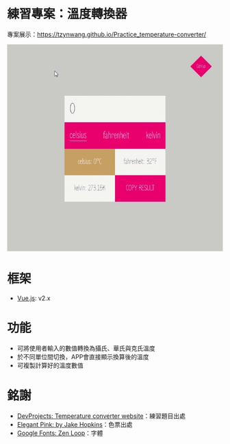 # 練習專案：溫度轉換器

專案展示：https://tzynwang.github.io/Practice_temperature-converter/

![demo gif](./.README/demo.gif)

# 框架
- [Vue.js](https://vuejs.org/): v2.x

# 功能
- 可將使用者輸入的數值轉換為攝氏、華氏與克氏溫度
- 於不同單位間切換，APP會直接顯示換算後的溫度
- 可複製計算好的溫度數值

# 銘謝
- [DevProjects: Temperature converter website](https://www.codementor.io/projects/web/temperature-converter-website-atx32dy7mf)：練習題目出處
- [Elegant Pink: by Jake Hopkins](https://color.adobe.com/Elegant%20Pink-color-theme-10621958)：色票出處
- [Google Fonts: Zen Loop](https://fonts.google.com/specimen/Zen+Loop)：字體